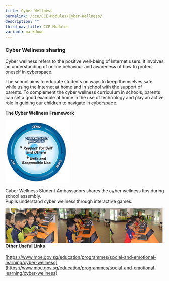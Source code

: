 ```yaml
---
title: Cyber Wellness
permalink: /cce/CCE-Modules/Cyber-Wellness/
description: ""
third_nav_title: CCE Modules
variant: markdown
---
```

### Cyber Wellness sharing

Cyber wellness refers to the positive well-being of Internet users. It involves an understanding of online behaviour and awareness of how to protect oneself in cyberspace.&nbsp;

  

The school aims to educate students on ways to keep themselves safe while using the Internet at home and in school with the support of parents.&nbsp;To complement the cyber wellness curriculum in schools, parents can set a good example at home in the use of technology&nbsp;and play an active role in guiding our children to navigate in cyberspace.&nbsp;  

**The Cyber Wellness Framework**

<img src="/images/cce3.png" style="width:40%">

Cyber Wellness Student Ambassadors shares the cyber wellness tips during school assembly.  
Pupils understand cyber wellness through interactive games.

<img src="/images/cce4.png" style="width:33%" align="left"> <img src="/images/cce5.png" style="width:33%" align="left"> <img src="/images/cce6.png" style="width:33%" align="left">


#### Other Useful Links
[https://www.moe.gov.sg/education/programmes/social-and-emotional-learning/cyber-wellness](https://www.moe.gov.sg/education/programmes/social-and-emotional-learning/cyber-wellness)  
